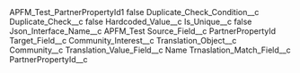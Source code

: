 <?xml version="1.0" encoding="UTF-8"?>
<CustomMetadata xmlns="http://soap.sforce.com/2006/04/metadata" xmlns:xsi="http://www.w3.org/2001/XMLSchema-instance" xmlns:xsd="http://www.w3.org/2001/XMLSchema">
    <label>APFM_Test_PartnerPropertyId1</label>
    <protected>false</protected>
    <values>
        <field>Duplicate_Check_Condition__c</field>
        <value xsi:nil="true"/>
    </values>
    <values>
        <field>Duplicate_Check__c</field>
        <value xsi:type="xsd:boolean">false</value>
    </values>
    <values>
        <field>Hardcoded_Value__c</field>
        <value xsi:nil="true"/>
    </values>
    <values>
        <field>Is_Unique__c</field>
        <value xsi:type="xsd:boolean">false</value>
    </values>
    <values>
        <field>Json_Interface_Name__c</field>
        <value xsi:type="xsd:string">APFM_Test</value>
    </values>
    <values>
        <field>Source_Field__c</field>
        <value xsi:type="xsd:string">PartnerPropertyId</value>
    </values>
    <values>
        <field>Target_Field__c</field>
        <value xsi:type="xsd:string">Community_Interest__c</value>
    </values>
    <values>
        <field>Translation_Object__c</field>
        <value xsi:type="xsd:string">Community__c</value>
    </values>
    <values>
        <field>Translation_Value_Field__c</field>
        <value xsi:type="xsd:string">Name</value>
    </values>
    <values>
        <field>Trnaslation_Match_Field__c</field>
        <value xsi:type="xsd:string">PartnerPropertyId__c</value>
    </values>
</CustomMetadata>
